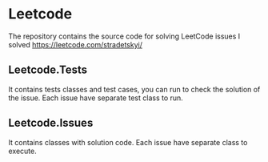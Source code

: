 # Leetcode
The repository contains the source code for solving LeetCode issues I solved https://leetcode.com/stradetskyi/

## Leetcode.Tests 
It contains tests classes and test cases, you can run to check the solution of the issue. Each issue have separate test class to run.

## Leetcode.Issues 
It contains classes with solution code. Each issue have separate class to execute.
